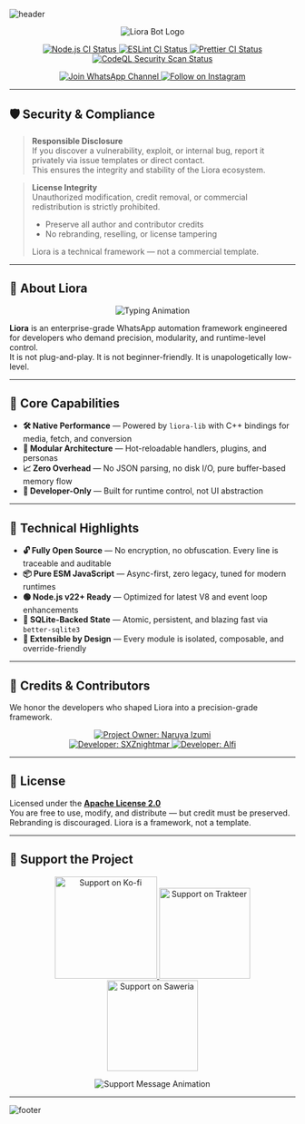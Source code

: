 ![header](https://capsule-render.vercel.app/api?type=waving&color=0:0B3D91,50:1A1F71,100:4B0082&height=250&section=header&text=Liora%20WhatsApp%20Bot&fontSize=55&fontAlignY=35&animation=twinkling&fontColor=ffffff)

<div align="center">

![Liora Bot Logo](https://qu.ax/SUDjH.png)

<p align="center">
<a href="https://github.com/naruyaizumi/liora/actions/workflows/node.js.yml">
  <img src="https://img.shields.io/github/actions/workflow/status/naruyaizumi/liora/node.js.yml?label=Node.js%20CI&style=for-the-badge&logo=github&logoColor=white&color=1A1F71&labelColor=2F2F2F" alt="Node.js CI Status"/>
</a>
<a href="https://github.com/naruyaizumi/liora/actions/workflows/eslint.yml">
  <img src="https://img.shields.io/github/actions/workflow/status/naruyaizumi/liora/eslint.yml?label=ESLint&style=for-the-badge&logo=eslint&logoColor=white&color=1A1F71&labelColor=2F2F2F" alt="ESLint CI Status"/>
</a>
<a href="https://github.com/naruyaizumi/liora/actions/workflows/prettier.yml">
  <img src="https://img.shields.io/github/actions/workflow/status/naruyaizumi/liora/prettier.yml?label=Prettier&style=for-the-badge&logo=prettier&logoColor=white&color=1A1F71&labelColor=2F2F2F" alt="Prettier CI Status"/>
</a>
<a href="https://github.com/naruyaizumi/liora/actions/workflows/codeql.yml">
  <img src="https://img.shields.io/github/actions/workflow/status/naruyaizumi/liora/codeql.yml?label=CodeQL&style=for-the-badge&logo=github&logoColor=white&color=1A1F71&labelColor=2F2F2F" alt="CodeQL Security Scan Status"/>
</a>
</p>

<p align="center">
<a href="https://whatsapp.com/channel/0029Vb5vz4oDjiOfUeW2Mt03">
  <img src="https://img.shields.io/badge/WhatsApp-Channel-1A1F71?style=for-the-badge&logo=whatsapp&logoColor=white&labelColor=2F2F2F" alt="Join WhatsApp Channel"/>
</a>
<a href="https://instagram.com/naruyaizumi">
  <img src="https://img.shields.io/badge/Instagram-@naruyaizumi-1A1F71?style=for-the-badge&logo=instagram&logoColor=white&labelColor=2F2F2F" alt="Follow on Instagram"/>
</a>
</p>

</div>

---

## 🛡️ Security & Compliance

> **Responsible Disclosure**  
> If you discover a vulnerability, exploit, or internal bug, report it privately via issue templates or direct contact.  
> This ensures the integrity and stability of the Liora ecosystem.

> **License Integrity**  
> Unauthorized modification, credit removal, or commercial redistribution is strictly prohibited.
>
> - Preserve all author and contributor credits
> - No rebranding, reselling, or license tampering
>
> Liora is a technical framework — not a commercial template.

---

## 🧭 About Liora

<div align="center">

![Typing Animation](https://readme-typing-svg.herokuapp.com?size=28&duration=3500&color=1A1F71&center=true&vCenter=true&width=600&lines=🧭+Liora+–+WhatsApp+Bot;Built+for+Developers;Precision+%26+Performance)

</div>

**Liora** is an enterprise-grade WhatsApp automation framework engineered for developers who demand precision, modularity, and runtime-level control.  
It is not plug-and-play. It is not beginner-friendly. It is unapologetically low-level.

---

## 🧱 Core Capabilities

- **🛠️ Native Performance** — Powered by `liora-lib` with C++ bindings for media, fetch, and conversion
- **🧩 Modular Architecture** — Hot-reloadable handlers, plugins, and personas
- **📈 Zero Overhead** — No JSON parsing, no disk I/O, pure buffer-based memory flow
- **🧠 Developer-Only** — Built for runtime control, not UI abstraction

---

## 📐 Technical Highlights

- **🔓 Fully Open Source** — No encryption, no obfuscation. Every line is traceable and auditable
- **📦 Pure ESM JavaScript** — Async-first, zero legacy, tuned for modern runtimes
- **🟢 Node.js v22+ Ready** — Optimized for latest V8 and event loop enhancements
- **💾 SQLite-Backed State** — Atomic, persistent, and blazing fast via `better-sqlite3`
- **🧬 Extensible by Design** — Every module is isolated, composable, and override-friendly

---

## 🤝 Credits & Contributors

We honor the developers who shaped Liora into a precision-grade framework.

<p align="center">
  <a href="https://linkbio.co/naruyaizumi">
    <img src="https://img.shields.io/badge/Owner-Naruya%20Izumi-1A1F71?style=for-the-badge&logo=github&logoColor=white&labelColor=2F2F2F" alt="Project Owner: Naruya Izumi"/>
  </a>
  <br/>
  <a href="https://wa.me/6281398961382">
    <img src="https://img.shields.io/badge/Developer-SXZnightmar-1A1F71?style=for-the-badge&logo=whatsapp&logoColor=white&labelColor=2F2F2F" alt="Developer: SXZnightmar"/>
  </a>
  <a href="https://wa.me/6287831816747">
    <img src="https://img.shields.io/badge/Developer-Alfi%20Dev-1A1F71?style=for-the-badge&logo=whatsapp&logoColor=white&labelColor=2F2F2F" alt="Developer: Alfi"/>
  </a>
</p>

---

## 📄 License

Licensed under the **[Apache License 2.0](https://opensource.org/licenses/Apache-2.0)**  
You are free to use, modify, and distribute — but credit must be preserved.  
Rebranding is discouraged. Liora is a framework, not a template.

---

## 💙 Support the Project

<p align="center">
  <a href="https://ko-fi.com/naruyaizumi" target="_blank">
    <img src="https://storage.ko-fi.com/cdn/kofi3.png?v=3" width="180" alt="Support on Ko-fi"/>
  </a>
  <a href="https://trakteer.id/naruyaizumi" target="_blank">
    <img src="https://trakteer.id/images/mix/navbar-logo-lite.png" width="160" alt="Support on Trakteer"/>
  </a>
  <a href="https://saweria.co/naruyaizumi" target="_blank">
    <img src="https://user-images.githubusercontent.com/26188697/180601310-e82c63e4-412b-4c36-b7b5-7ba713c80380.png" width="160" alt="Support on Saweria"/>
  </a>
</p>

<p align="center">
  <img src="https://readme-typing-svg.demolab.com?font=Fira+Code&weight=600&size=20&duration=3000&pause=1000&color=1A1F71&center=true&vCenter=true&width=500&lines=Your+support+keeps+this+project+alive!;Thank+you+for+helping+me+grow" alt="Support Message Animation"/>
</p>

---

![footer](https://capsule-render.vercel.app/api?type=waving&color=0:0B3D91,50:1A1F71,100:4B0082&height=150&section=footer)
